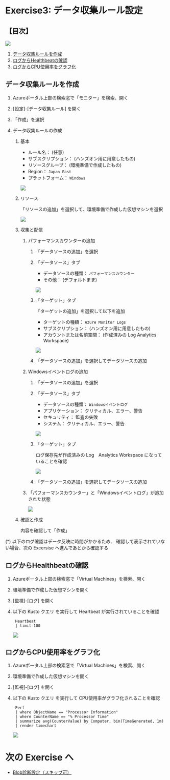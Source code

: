# Exercise3: データ収集ルール設定

## 【目次】

![](images/ex03-0000-datacollection.png)

1. [データ収集ルールを作成](#データ収集ルールを作成)
1. [ログからHealthbeatの確認](#ログからhealthbeatの確認)
1. [ログからCPU使用率をグラフ化](#ログからcpu使用率をグラフ化)


## データ収集ルールを作成

1. Azureポータル上部の検索窓で「モニター」を検索、開く

1. [設定]-[データ収集ルール] を開く

1. 「作成」を選択

1. データ収集ルールの作成

    1. 基本

        * ルール名： (任意)
        * サブスクリプション： (ハンズオン用に用意したもの)
        * リソースグループ： (環境準備で作成したもの)
        * Region： `Japan East`
        * プラットフォーム： `Windows`

        ![](images/ex03-0101-datacollection.png)

    1. リソース

        「リソースの追加」を選択して、環境準備で作成した仮想マシンを選択

        ![](images/ex03-0102-datacollection.png)

    1. 収集と配信

        1. パフォーマンスカウンターの追加

            1. 「データソースの追加」を選択

            1. 「データソース」タブ
            
                * データソースの種類： `パフォーマンスカウンター`
                * その他： (デフォルトまま)

                ![](images/ex03-0103-datacollection.png)

            1. 「ターゲット」タブ

                「ターゲットの追加」を選択して以下を追加

                * ターゲットの種類： `Azure Monitor Logs`
                * サブスクリプション： (ハンズオン用に用意したもの)
                * アカウントまたは名前空間： (作成済みの Log Analytics Workspace)

                ![](images/ex03-0104-datacollection.png)

            1. 「データソースの追加」を選択してデータソースの追加

        1. Windowsイベントログの追加

            1. 「データソースの追加」を選択

            1. 「データソース」タブ
            
                * データソースの種類： `Windowsイベントログ`
                * アプリケーション： クリティカル、エラー、警告
                * セキュリティ： 監査の失敗
                * システム： クリティカル、エラー、警告

                ![](images/ex03-0105-datacollection.png)

            1. 「ターゲット」タブ

                ログ保存先が作成済みの Log　Analytics Workspace になっていることを確認

                ![](images/ex03-0106-datacollection.png)

            1. 「データソースの追加」を選択してデータソースの追加

        1. 「パフォーマンスカウンター」と「Windowsイベントログ」が追加された状態
        
            ![](images/ex03-0107-datacollection.png)

    1. 確認と作成

        内容を確認して「作成」


(*) 以下のログ確認はデータ反映に時間がかかるため、
    確認して表示されていない場合、次の Excersise へ進んであとから確認する


## ログからHealthbeatの確認

1. Azureポータル上部の検索窓で「Virtual Machines」を検索、開く

1. 環境準備で作成した仮想マシンを開く

1. [監視]-[ログ] を開く

1. 以下の Kusto クエリ を実行して Heartbeat が実行されていることを確認

        Heartbeat
        | limit 100

    ![](images/ex03-0201-heartbeat.png)

## ログからCPU使用率をグラフ化


1. Azureポータル上部の検索窓で「Virtual Machines」を検索、開く

1. 環境準備で作成した仮想マシンを開く

1. [監視]-[ログ] を開く

1. 以下の Kusto クエリ を実行して CPU使用率がグラフ化されることを確認

        Perf
        | where ObjectName == "Processor Information"
        | where CounterName == "% Processor Time"
        | summarize avg(CounterValue) by Computer, bin(TimeGenerated, 1m)
        | render timechart

    ![](images/ex03-0301-cpu.png)


# 次の Exercise へ

* [Blob診断設定（スキップ可）](exercise04.md)
